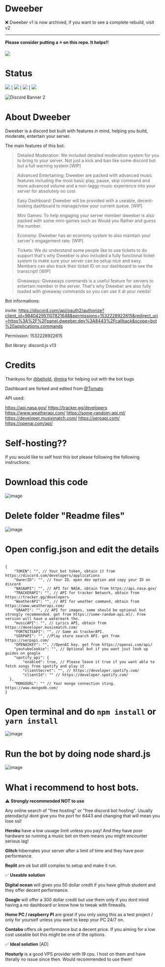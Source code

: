 # Dweeber

❌ Dweeber v1 is now archived, if you want to see a complete rebuild, visit v2

---

**Please consider putting a ⭐ on this repo. It helps!!**

![](readmefiles/dweeber-half.jpg)

# Status

![](https://img.shields.io/github/issues/dchu096/dweeber) | ![](https://img.shields.io/github/forks/dchu096/dweeber) | ![](https://img.shields.io/github/stars/dchu096/dweeber) | ![](https://img.shields.io/github/license/dchu096/dweeber) 

![Discord Banner 2](https://discordapp.com/api/guilds/958317326585987112/widget.png?style=banner2)


# About Dweeber


Dweeber is a discord bot built with features in mind, helping you build, moderate, entertain your server.

The main features of this bot:


> Detailed Moderation: We included detailed moderation system for you to bring to your server. Not just a kick and ban like some discord bot but a full warning system [WIP]



> Advanced Entertaining: Dweeber are packed with advanced music features including the most basic play, pause, skip command and more advanced volume and a non-laggy music experience into your server for absolutely no cost



> Easy Dashboard: Dweeber will be provided with a useable, decent-looking dashboard to manage/view your current queue. [WIP]



> Mini Games: To help engaging your server member dweeber is also packed with some mini-games such as Would you Rather and guess the number.



> Economy: Dweeber has an economy system to also maintain your server's engagement rate. [WIP]

> Tickets: We do understand some people like to use tickets to do support that's why Dweeber is also included a fully functional ticket system to make sure your server can be setup nice and easy. Members can also track their ticket ID on our dashboard to see the transcript! [WIP]

> Giveaways: Giveaways commands is a useful feature for servers to entertain member in the server. That's why Dweeber are also fully loaded with giveaway commands so you can use it at your needs!


Bot informations:

invite: https://discord.com/api/oauth2/authorize?client_id=984042951107821648&permissions=1532228922615&redirect_uri=https%3A%2F%2Fpanel.dweeber.dev%3A8443%2Fcallback&scope=bot%20applications.commands

Permission: 1532228922615

Bot library: discord.js v13

# Credits

Thankyou for [@behold](https://github.com/BeholdIsLost), [@mira](https://github.com/MiraBellierr) for helping out with the bot bugs

Dashboard are forked and edited from [@Tomato](https://github.com/Tomato6966)

API used:

https://api.nasa.gov/
https://tracker.gg/developers
https://www.weatherapi.com/
https://some-random-api.ml/
https://developer.musixmatch.com/
https://serpapi.com/
https://openai.com/api/


# Self-hosting??

If you would like to self host this bot please following the following instructions:

# Download this code 

![image](https://user-images.githubusercontent.com/39256422/183834055-6dccccbe-c92c-4026-80a1-13dcf7f86549.png)

# Delete folder "Readme files"

![image](https://user-images.githubusercontent.com/39256422/183834271-cb1ff333-7d56-40d3-9e02-8c2ed6d2d177.png)


# Open config.json and edit the details

```

{
    "TOKEN": "", // Your bot token, obtain it from https://discord.com/developers/applications
    "OwnerID": "", // Your ID. open dev option and copy your ID on discord
    "NASAAPI": "", // API for NASA, obtain from https://api.nasa.gov/
    "TRACKERAPI": "", // API for tracker Network, obtain from https://tracker.gg/developers
    "WeatherAPI": "", // API for weather command, obtain from https://www.weatherapi.com/
    "SRAAPI": "", // API for images, some should be optional but strongly recommended. get from https://some-random-api.ml/. Free version will have a watermark tho.
    "musicAPI": "", // Lyrics API, obtain from https://developer.musixmatch.com/
    "FORTNITEAPI": "", // Same as trackerAPI.
    "SERPAPI": "", //Play store search API. get from https://serpapi.com/
    "OPENAIKEY": "", //OpenAI key. get from https://openai.com/api/
    "youtubeCookie": "", // Optional but if you want just look up guides on google
    "spotify_api": {
        "enabled": true, // Please leave it true if you want able to fetch songs from spotify and play it
        "clientSecret": "", // https://developer.spotify.com/
        "clientId": "" // https://developer.spotify.com/
  },
    "MONGOURL": "" // Your mongo connection sting. https://www.mongodb.com/
}
```

# Open terminal and do `npm install` or `yarn install`

![image](https://user-images.githubusercontent.com/39256422/183834633-0297ca5c-fb7f-4690-9546-713942ac848e.png)


# Run the bot by doing node shard.js

![image](https://user-images.githubusercontent.com/39256422/183834684-23a939e9-4774-4d5c-a820-007b5d622ad3.png)

# What i recommend to host bots.

⚠️ **Strongly recommended NOT to use**

Any online search of "free hosting" or "free discord bot hosting". Usually pterodactyl dont give you the port for 8443 and changing that will mean you lose ssl!

**Heroku** have a low usuage limit unless you pay! And they have poor hardware so running a music bot on them means you might encounter serious lag!

**Glitch** hibernates your server after a limit of time and they have poor performance.

**Replit** are ok but still complex to setup and make it run.


✅ **Useable solution**

**Digital ocean** will gives you 50 dollar credit if you have github student and they offer decent performance.

**Google** will offer a 300 dollar credit but use them only if you dont mind having a no dashboard or know how to tweak with firewalls.

**Home PC / raspberry PI** are great if you only using this as a test project / only for yourself unless you want to keep your PC 24/7 on.

**Contabo** offers ok performance but a decent price. If you aiming for a low cost useable bot this might be one of the options.


✅ **Ideal solution** [AD]

**Hosturly** is a good VPS provider with I9 cpu. I host on them and have literally no issue since then. Would recommended to use them!

